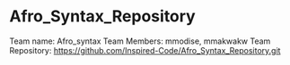 # Afro_Syntax_Repository

Team name: Afro_syntax
Team Members: mmodise, mmakwakw
Team Repository: https://github.com/Inspired-Code/Afro_Syntax_Repository.git
